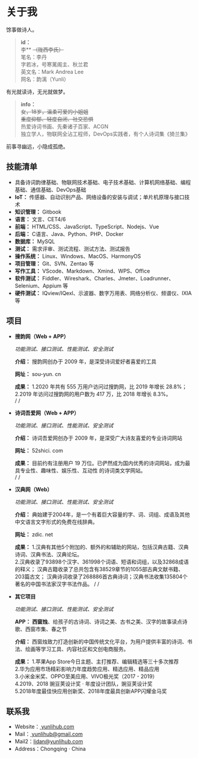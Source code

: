 # 关于我

馀事做诗人。

> **id：**  
> 李** ~~（陇西李氏）~~  
> 笔名：李丹  
> 字若冰，号寒蓠阁主、秋兰君  
> 英文名：Mark Andrea Lee  
> 网名：韵漓（Yunli）  

有光就读诗，无光就做梦。

> **info：**  
> ~~女，18岁，温柔可爱的小姐姐~~  
> ~~重度抑郁、轻度自闭、社交恐惧~~  
> 热爱诗词书画、先秦诸子百家、ACGN  
> 独立学人，物联网全沾工程师，DevOps实践者，有个人诗词集《猗兰集》  

前事寻幽远，小隐成孤绝。

## 技能清单  

- 具备诗词韵律基础、物联网技术基础、电子技术基础、计算机网络基础、编程基础、通信基础、DevOps基础
- **IoT：** 传感器、自动识别产品、网络设备的安装与调试；单片机原理与接口技术
- **知识管理：** Gitbook
- **语言：** 文言、CET4/6
- **前端：** HTML/CSS、JavaScript、TypeScript、Nodejs、Vue
- **后端：** C语言、Java、Python、PHP、Docker
- **数据库：** MySQL
- **测试：** 需求评审、测试流程、测试方法、测试报告
- **操作系统：** Linux、Windows、MacOS、HarmonyOS
- **项目管理：** Git、SVN、Zentao 等
- **写作工具：** VScode、Markdown、Xmind、WPS、Office
- **软件测试：** Fiddler、Wireshark、Charles、Jmeter、Loadrunner、Selenium、Appium 等
- **硬件测试：** IQview/IQexl、示波器、数字万用表、网络分析仪、频谱仪、IXIA 等

## 项目

- **搜韵网（Web + APP）**

  *功能测试、接口测试、性能测试、安全测试*  

  **介绍：** 搜韵网创办于 2009 年，是深受诗词爱好者喜爱的工具  

  **网址：** sou-yun. cn  

  **成果：** 
  1.2020 年共有 555 万用户访问过搜韵网，比 2019 年增长 28.8%；  
  2.2019 年访问过搜韵网的用户数为 417 万，比 2018 年增长 8.3%。  
  /
  /
- **诗词吾爱网（Web + APP）**

  *功能测试、接口测试、性能测试、安全测试*  

  **介绍：** 诗词吾爱网创办于 2009 年，是深受广大诗友喜爱的专业诗词网站  

  **网址：** 52shici. com  
  
  **成果：** 
  目前约有注册用户 19 万位。已俨然成为国内优秀的诗词网站，成为最具专业性、趣味性、娱乐性、互动性 的诗词类文学网站。  
  /
  /
- **汉典网（Web）**
  
  *功能测试、接口测试、性能测试、安全测试*

  **介绍：** 典始建于2004年，是一个有着巨大容量的字、词、词组、成语及其他中文语言文字形式的免费在线辞典。

  **网址：** zdic. net

  **成果：** 
  1.汉典有其他5个附加的、额外的和辅助的网站，包括汉典古籍、汉典诗词、汉典书法、汉典论坛。  
  2.汉典收录了93898个汉字、361998个词语、短语和词组，以及32868成语的释义； 汉典古籍收录了总共包含有38529章节的1055部古典文献书籍、203篇古文； 汉典诗词收录了268886首古典诗词；汉典书法收集135804个著名的中国书法家汉字书法作品。
  /
  /
- **其它项目**
  
  *功能测试、接口测试、性能测试、安全测试*

  **APP：** **西窗烛**、给孩子的古诗词、诗词之美、古书之美、汉字的故事读点诗歌、西窗市集、春之节

  **介绍：** 西窗烛致力打造创新的中国传统文化平台，为用户提供丰富的诗词、书法、绘画等学习工具、内容社区和文创电商服务。

  **成果：** 
  1.苹果App Store今日主题、主打推荐、编辑精选等三十多次推荐  
  2.华为应用市场精彩影响力年度趋势应用、精选应用、精品应用  
  3.小米金米奖、OPPO至美应用、VIVO极光奖（2017 - 2019）  
  4.2019、2018 豌豆荚设计奖 · 年度设计团队，豌豆荚设计奖  
  5.2018年度最佳快应用创新奖、2018年度最具创新APP闪耀金马奖

## 联系我

- Website：<a href="https://yunlihub.com/" target="_blank"> yunlihub.com</a>  
- Mail：<a href="mailto:yunlihub@gmail.com" target="_blank"> yunlihub@gmail.com</a>  
- Mail2：<a href="mailto:lidan@yunlihub.com" target="_blank">lidan@yunlihub.com</a>  
- Address：Chongqing · China